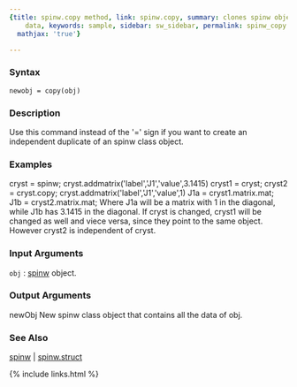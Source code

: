 ```yaml
---
{title: spinw.copy method, link: spinw.copy, summary: clones spinw object with all
    data, keywords: sample, sidebar: sw_sidebar, permalink: spinw_copy.html, folder: spinw,
  mathjax: 'true'}

---
```


### Syntax

`newobj = copy(obj)`

### Description

Use this command instead of the '=' sign if you want to
create an independent duplicate of an spinw class object.
 

### Examples

cryst = spinw;
cryst.addmatrix('label','J1','value',3.1415)
cryst1 = cryst;
cryst2 = cryst.copy;
cryst.addmatrix('label','J1','value',1)
J1a = cryst1.matrix.mat;
J1b = cryst2.matrix.mat;
Where J1a will be a matrix with 1 in the diagonal, while J1b
has 3.1415 in the diagonal. If cryst is changed, cryst1 will
be changed as well and viece versa, since they point to the
same object. However cryst2 is independent of cryst.

### Input Arguments

`obj`
: [spinw](spinw.html) object.

### Output Arguments

newObj    New spinw class object that contains all the data of
          obj.

### See Also

[spinw](spinw.html) \| [spinw.struct](spinw_struct.html)

{% include links.html %}
